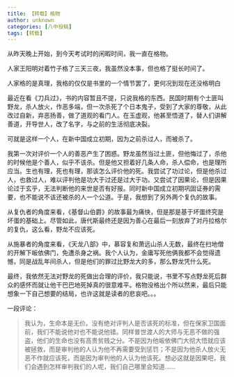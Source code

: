 ```yaml
---
title: 【转载】格物
author: unknown
categories: [八中投稿]
tags: [转载]
---
```


从昨天晚上开始，到今天考试时的闲暇时间，我一直在格物。

人家王阳明对着竹子格了三天三夜，我虽然没本事，但也格了挺长时间了。

人家格的是真理，我格的仅仅是书里的一个情节罢了，更何况到现在还没格明白

最近在看《刀兵过》，书的内容暂且不提，只说我格的东西。民国时期有个土匪叫野龙，杀人放火，作恶多端，但一次杀死了个日本鬼子，受到了大家的尊敬，从此改过自新，弃恶扬善，做了道观的看门人。在玉虚观，他甚至悟道了，替人们讲解善道，开导世人，改了名字，与之前的生活彻底决裂。

可就是这样一个人，在新中国成立初期，因为之前杀过人，而被杀了。

我第一次对评价一个人的善恶产生了困惑。野龙虽然当过土匪，但他悔过了，杀他的时候他是个善人，似乎不该杀。但是他又担着好几条人命，杀人偿命，也是理所应当。生也有理，死也有理，那该怎么评价他的死。我尝试了功过论，但是他杀过人，也救过人，难以评判他是功大于过还是过大于功。又尝试了因果论，但是因果论过于玄乎，无法判断他的来世是否有好报。同时新中国成立初期巩固证券的需要，也不能说不该还被杀的人一个公道。于是，我想到了另外两个复仇的故事。

从复仇者的角度来看，《基督山伯爵》的故事最为痛快，但是那是基于坏蛋终究是坏蛋的基础上。尽管如此，唐代斯最终还是因为善心在最后一刻放弃了对丹拉格尔的复仇，这么看，野龙不应该死。

从施暴者的角度来看，《天龙八部》中，慕容复和萧远山杀人无数，最终在扫地僧的开解下皈依佛门，免遭杀身之祸。我个人认为，金庸写死他俩我都不会觉得遗憾，同是战乱年间杀人，但是他们的罪过比野龙大的多，那么野龙凭什么死。

最终，我依然无法对野龙的死做出合理的评价，我只能说，书里不写点野龙死后群众的感怀而就让他干巴巴地死掉真的很意难平。格物没格出个所以然来，最后只能想象一下自己想要的结局，也许这就是读者的悲哀吧。。。

一段评论：

>我认为，生命本是无价。没有绝对评判人是否该死的标准，但在保家卫国面前，我们不能说他对也不能说他错。同样普世渡人的大师与无恶不做的强盗，他们的生命也没有高贵贫贱之分。不是因为他皈依佛门大彻大悟就应该被拯救，而是审判他的人认为他不再需要受到惩罚；不是因为他杀人放火无恶不作就应该死，而是因为审判他的人认为他该死。想必这就是因果吧，我们会遇到怎样审判我们的人呢，我们自己哪里会知道……
